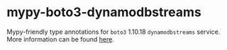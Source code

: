 # mypy-boto3-dynamodbstreams

Mypy-friendly type annotations for `boto3` 1.10.18 `dynamodbstreams` service.
More information can be found [here](https://github.com/vemel/mypy_boto3).